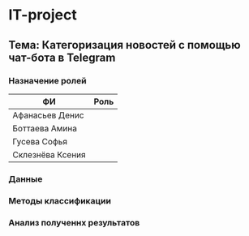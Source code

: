 # IT-project

## Тема: Категоризация новостей с помощью чат-бота в Telegram

### Назначение ролей
| ФИ  | Роль |
| ------------- | ------------- |
| Афанасьев Денис  |   |
| Боттаева Амина  |   |
| Гусева Софья  |   |
| Склезнёва Ксения  |   |

### Данные

### Методы классификации

### Анализ полученнх результатов
